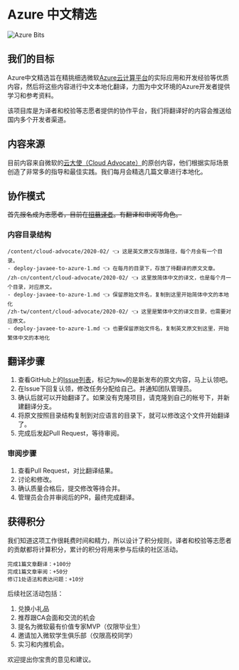 # Azure 中文精选

![Azure Bits](.vuepress/public/img/azure-bit.png)

## 我们的目标

Azure中文精选旨在精挑细选微软[Azure云计算平台](https://azure.microsoft.com/?WT.mc_id=azureselected-content-xinglzhu)的实际应用和开发经验等优质内容，然后将这些内容进行中文本地化翻译，力图为中文环境的Azure开发者提供学习和参考资料。

该项目库是为译者和校验等志愿者提供的协作平台，我们将翻译好的内容会推送给国内多个开发者渠道。

## 内容来源

目前内容来自微软的[云大使（Cloud Advocate）](https://developer.microsoft.com/advocates/?WT.mc_id=azureselected-content-xinglzhu)的原创内容，他们根据实际场景创造了非常多的指导和最佳实践。我们每月会精选几篇文章进行本地化。

## 协作模式

~~首先报名成为志愿者，目前在[招募译者](#)。有翻译和审阅等角色。~~

### 内容目录结构

```
/content/cloud-advocate/2020-02/ 👈 这是英文原文存放路径，每个月会有一个目录。
- deploy-javaee-to-azure-1.md 👈 在每月的目录下，存放了待翻译的原文文章。
/zh-cn/content/cloud-advocate/2020-02/ 👈 这里放简体中文的译文，也是每个月一个目录，对应原文。
- deploy-javaee-to-azure-1.md 👈 保留原始文件名，复制到这里开始简体中文的本地化
/zh-tw/content/cloud-advocate/2020-02/ 👈 这里是繁体中文的译文目录，也需要对应原文。
- deploy-javaee-to-azure-1.md 👈 也要保留原始文件名，复制英文原文到这里，开始繁体中文的本地化
```

## 翻译步骤

1. 查看GitHub上的[Issue列表](https://github.com/azureselected/azureselected/issues)，标记为`New`的是新发布的原文内容，马上认领吧。
2. 在Issue下回复认领，修改任务分配给自己。并通知团队管理员。
3. 确认后就可以开始翻译了。如果没有克隆项目，请克隆到自己的帐号下，并新建翻译分支。
4. 将原文按照目录结构复制到对应语言的目录下，就可以修改这个文件开始翻译了。
5. 完成后发起Pull Request，等待审阅。

### 审阅步骤

1. 查看Pull Request，对比翻译结果。
2. 讨论和修改。
3. 确认质量合格后，提交修改等待合并。
4. 管理员会合并审阅后的PR，最终完成翻译。

## 获得积分

我们知道这项工作很耗费时间和精力，所以设计了积分规则，译者和校验等志愿者的贡献都将计算积分，累计的积分将用来参与后续的社区活动。

```
完成1篇文章翻译：+100分
完成1篇文章审阅：+50分
修订1处语法和表达问题：+10分
```

后续社区活动包括：

1. 兑换小礼品
2. 推荐跟CA会面和交流的机会
3. 提名为微软最有价值专家MVP（仅限毕业生）
4. 邀请加入微软学生俱乐部（仅限高校同学）
5. 实习和内推机会。

欢迎提出你宝贵的意见和建议。
